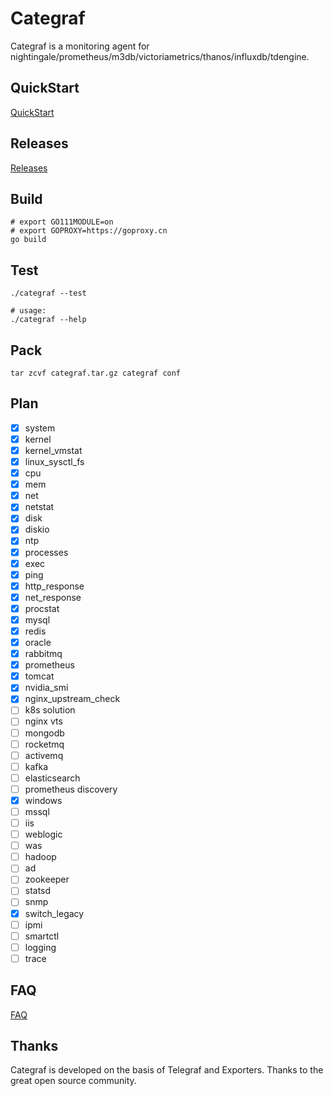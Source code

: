 # Categraf

Categraf is a monitoring agent for nightingale/prometheus/m3db/victoriametrics/thanos/influxdb/tdengine.

## QuickStart

[QuickStart](https://www.gitlink.org.cn/flashcat/categraf/wiki)

## Releases

[Releases](https://www.gitlink.org.cn/flashcat/categraf/releases)

## Build

```shell
# export GO111MODULE=on
# export GOPROXY=https://goproxy.cn
go build
```

## Test

```shell
./categraf --test

# usage:
./categraf --help
```

## Pack

```shell
tar zcvf categraf.tar.gz categraf conf
```

## Plan

- [x] system
- [x] kernel
- [x] kernel_vmstat
- [x] linux_sysctl_fs
- [x] cpu
- [x] mem
- [x] net
- [x] netstat
- [x] disk
- [x] diskio
- [x] ntp
- [x] processes
- [x] exec
- [x] ping
- [x] http_response
- [x] net_response
- [x] procstat
- [x] mysql
- [x] redis
- [x] oracle
- [x] rabbitmq
- [x] prometheus
- [x] tomcat
- [x] nvidia_smi
- [x] nginx_upstream_check
- [ ] k8s solution
- [ ] nginx vts
- [ ] mongodb
- [ ] rocketmq
- [ ] activemq
- [ ] kafka
- [ ] elasticsearch
- [ ] prometheus discovery
- [x] windows
- [ ] mssql
- [ ] iis
- [ ] weblogic
- [ ] was
- [ ] hadoop
- [ ] ad
- [ ] zookeeper
- [ ] statsd
- [ ] snmp
- [x] switch_legacy
- [ ] ipmi
- [ ] smartctl
- [ ] logging
- [ ] trace

## FAQ

[FAQ](https://www.gitlink.org.cn/flashcat/categraf/wiki)

## Thanks

Categraf is developed on the basis of Telegraf and Exporters. Thanks to the great open source community.

